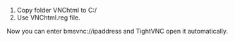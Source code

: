 1. Copy folder VNChtml to C:/
2. Use VNChtml.reg file.

Now you can enter bmsvnc://ipaddress and TightVNC open it automatically.
